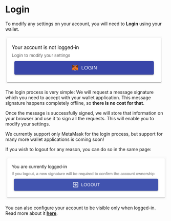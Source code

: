 # Login

To modify any settings on your account, you will need to **Login** using your wallet.

![](../.gitbook/assets/login.png)

The login process is very simple: We will request a message signature which you need to accept with your wallet application. This message signature happens completely offline, so **there is no cost for that**.

Once the message is successfully signed, we will store that information on your browser and use it to sign all the requests. This will enable you to modify your settings.

We currently support only MetaMask for the login process, but support for many more wallet applications is coming soon!

If you wish to logout for any reason, you can do so in the same page:

![](../.gitbook/assets/logout%20%281%29.png)

You can also configure your account to be visible only when logged-in. Read more about it [**here**](privacy-lock.md).

